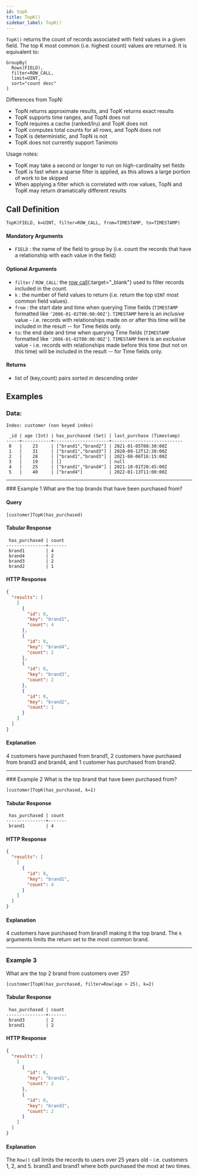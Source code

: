 ```yaml
---
id: topk
title: TopK()
sidebar_label: TopK()
---
```

`TopK()` returns the count of records associated with field values in a given field. The top K most common (i.e. highest count) values are returned. It is equivalent to:

```
GroupBy(
  Rows(FIELD), 
  filter=ROW_CALL, 
  limit=UINT,
  sort="count desc"
)
```

Differences from TopN:
- TopN returns approximate results, and TopK returns exact results
- TopK supports time ranges, and TopN does not
- TopN requires a cache (ranked/lru) and TopK does not
- TopK computes total counts for all rows, and TopN does not
- TopK is deterministic, and TopN is not
- TopK does not currently support Tanimoto

Usage notes:
- TopK may take a second or longer to run on high-cardinality set fields
- TopK is fast when a sparse filter is applied, as this allows a large portion of work to be skipped
- When applying a filter which is correlated with row values, TopN and TopK may return dramatically different results

## Call Definition

```
TopK(FIELD, k=UINT, filter=ROW_CALL, from=TIMESTAMP, to=TIMESTAMP)
```

#### Mandatory Arguments
- `FIELD` : the name of the field to group by (i.e. count the records that have a relationship with each value in the field)

#### Optional Arguments
- `filter` / `ROW_CALL`: the [row call](/pql-guide/pql#row-calls){:target="_blank"} used to filter records included in the count.
- `k` : the number of field values to return (i.e. return the top `UINT` most common field values).
- `from` : the start date and time  when querying Time fields (`TIMESTAMP` formatted like `'2006-01-02T00:00:00Z'`). `TIMESTAMP` here is an *inclusive* value - i.e. records with relationships made on or after this time will be included in the result -- for Time fields only.
- `to`: the end date and time when querying Time fields (`TIMESTAMP` formatted like `'2006-01-02T00:00:00Z'`). `TIMESTAMP` here is an *exclusive* value - i.e. records with relationships made before this time (but not on this time) will be included in the result -- for Time fields only.


#### Returns
- list of (key,count) pairs sorted in descending order

## Examples

### Data:
```
Index: customer (non keyed index)

 _id | age (Int) | has_purchased (Set) | last_purchase (Timestamp)
-----+-----------+---------------------+---------------------------
 0   |    23     | ["brand1","brand2"] | 2021-01-05T08:30:00Z
 1   |    31     | ["brand1","brand3"] | 2020-09-12T12:30:00Z
 2   |    28     | ["brand1","brand3"] | 2021-08-06T16:15:00Z
 3   |    19     | []                  | null
 4   |    25     | ["brand1","brand4"] | 2021-10-01T20:45:00Z
 5   |    40     | ["brand4"]          | 2022-01-13T11:00:00Z
```
<hr>
### Example 1
What are the top brands that have been purchased from?

#### Query
```
[customer]TopK(has_purchased)
```
#### Tabular Response
```
 has_purchased | count
---------------+-------
 brand1        | 4
 brand4        | 2
 brand3        | 2
 brand2        | 1
```
#### HTTP Response
```json
{
  "results": [
    [
      {
        "id": 0,
        "key": "brand1",
        "count": 4
      },
      {
        "id": 0,
        "key": "brand4",
        "count": 2
      },
      {
        "id": 0,
        "key": "brand3",
        "count": 2
      },
      {
        "id": 0,
        "key": "brand2",
        "count": 1
      }
    ]
  ]
}
```
#### Explanation
4 customers have purchased from brand1, 2 customers have purchased from brand3 and brand4, and 1 customer has purchased from brand2.

<hr>
### Example 2
What is the top brand that have been purchased from?

```
[customer]TopK(has_purchased, k=1)
```
#### Tabular Response
```
 has_purchased | count
---------------+-------
 brand1        | 4
```

#### HTTP Response
```json
{
  "results": [
    [
      {
        "id": 0,
        "key": "brand1",
        "count": 4
      }
    ]
  ]
}
```

#### Explanation
4 customers have purchased from brand1 making it the top brand. The `k` arguments limits the return set to the most common brand.

<hr>

### Example 3
What are the top 2 brand from customers over 25?

```
[customer]TopK(has_purchased, filter=Row(age > 25), k=2)
```
#### Tabular Response
```
 has_purchased | count
---------------+-------
 brand3        | 2
 brand1        | 2
```

#### HTTP Response
```json
{
  "results": [
    [
      {
        "id": 0,
        "key": "brand1",
        "count": 2
      },
      {
        "id": 0,
        "key": "brand3",
        "count": 2
      }
    ]
  ]
}
```

#### Explanation
The `Row()` call limits the records to users over 25 years old - i.e. customers 1, 2, and 5. brand3 and brand1 where both purchased the most at two times.

